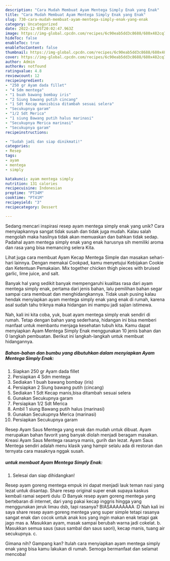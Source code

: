 ```yaml
---
description: "Cara Mudah Membuat Ayam Mentega Simply Enak yang Enak"
title: "Cara Mudah Membuat Ayam Mentega Simply Enak yang Enak"
slug: 730-cara-mudah-membuat-ayam-mentega-simply-enak-yang-enak
category: Uncategorized
date: 2022-12-05T20:02:47.963Z
image: https://img-global.cpcdn.com/recipes/6c90eab5dd3c8688/680x482cq70/ayam-mentega-simply-enak-foto-resep-utama.jpg
hideToc: false
enableToc: true
enableTocContent: false
thumbnail: https://img-global.cpcdn.com/recipes/6c90eab5dd3c8688/680x482cq70/ayam-mentega-simply-enak-foto-resep-utama.jpg
cover: https://img-global.cpcdn.com/recipes/6c90eab5dd3c8688/680x482cq70/ayam-mentega-simply-enak-foto-resep-utama.jpg
author: Admin
authorAv: notfound
ratingvalue: 4.8
reviewcount: 12
recipeingredient:
- "250 gr Ayam dada fillet"
- "4 Sdm mentega"
- "1 buah bawang bombay iris"
- "2 Siung bawang putih cincang"
- "1 Sdt Kecap manisbisa ditambah sesuai selera"
- "Secukupnya garam"
- "1/2 Sdt Merica"
- "1 siung Bawang putih halus marinasi"
- "Secukupnya Merica marinasi"
- "Secukupnya garam"
recipeinstructions:

- "Sudah jadi dan siap dinikmati!"
categories:
- Resep
tags:
- ayam
- mentega
- simply

katakunci: ayam mentega simply 
nutrition: 131 calories
recipecuisine: Indonesian
preptime: "PT34M"
cooktime: "PT41M"
recipeyield: "3"
recipecategory: Dessert

---
```





Sedang mencari inspirasi resep ayam mentega simply enak yang unik? Cara menyiapkannya sangat tidak susah dan tidak juga mudah. Kalau salah mengolah maka hasilnya tidak akan memuaskan dan bahkan tidak sedap. Padahal ayam mentega simply enak yang enak harusnya sih memiliki aroma dan rasa yang bisa memancing selera Kita.





Lihat juga cara membuat Ayam Kecap Mentega Simple dan masakan sehari-hari lainnya. Dengan memakai Cookpad, kamu menyetujui Kebijakan Cookie dan Ketentuan Pemakaian. Mix together chicken thigh pieces with bruised garlic, lime juice, and salt.

Banyak hal yang sedikit banyak mempengaruhi kualitas rasa dari ayam mentega simply enak, pertama dari jenis bahan, lalu pemilihan bahan segar sampai cara membuat dan menghidangkannya. Tidak usah pusing kalau hendak menyiapkan ayam mentega simply enak yang enak di rumah, karena asal sudah tahu triknya maka hidangan ini mampu jadi sajian istimewa.






Nah, kali ini kita coba, yuk, buat ayam mentega simply enak sendiri di rumah. Tetap dengan bahan yang sederhana, hidangan ini bisa memberi manfaat untuk membantu menjaga kesehatan tubuh kita. Kamu dapat menyiapkan Ayam Mentega Simply Enak menggunakan 10 jenis bahan dan 0 langkah pembuatan. Berikut ini langkah-langkah untuk membuat hidangannya.

<!--inarticleads1-->

##### Bahan-bahan dan bumbu yang dibutuhkan dalam menyiapkan Ayam Mentega Simply Enak:

1. Siapkan 250 gr Ayam dada fillet
1. Persiapkan 4 Sdm mentega
1. Sediakan 1 buah bawang bombay (iris)
1. Persiapkan 2 Siung bawang putih (cincang)
1. Sediakan 1 Sdt Kecap manis,bisa ditambah sesuai selera
1. Gunakan Secukupnya garam
1. Persiapkan 1/2 Sdt Merica
1. Ambil 1 siung Bawang putih halus (marinasi)
1. Gunakan Secukupnya Merica (marinasi)
1. Persiapkan Secukupnya garam


Resep Ayam Saus Mentega yang enak dan mudah untuk dibuat. Ayam merupakan bahan favorit yang banyak diolah menjadi beragam masakan. Kreasi Ayam Saus Mentega rasanya manis, gurih dan lezat. Ayam Saus Mentega sendiri adalah menu klasik yang hampir selalu ada di restoran dan ternyata cara masaknya nggak susah. 

<!--inarticleads2-->

#####  untuk membuat Ayam Mentega Simply Enak:


1. Selesai dan siap dihidangkan!

Resep ayam goreng mentega empuk ini dapat menjadi lauk teman nasi yang lezat untuk disantap. Share resep original super enak supaya kaskus kembali ramai seperti dulu :D Banyak resep ayam goreng mentega yang bertebaran di internet, dari yang pakai kecap inggris hingga yang menggunakan jeruk limau dsb, tapi rasanya? BIASAAAAAAAA :D Nah kali ini saya share resep ayam goreng mentega yang super simple tetapi rasanya sangat enak dan cocok untuk anak kos yang ingin makan enak tetapi gak jago mas a. Masukkan ayam, masak sampai berubah warna jadi cokelat. b. Masukkan semua saus (saus sambal dan saus saori), kecap manis, tuang air secukupnya. c. 

Gimana nih? Gampang kan? Itulah cara menyiapkan ayam mentega simply enak yang bisa kamu lakukan di rumah. Semoga bermanfaat dan selamat mencoba!
